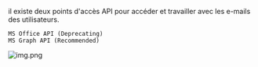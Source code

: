il existe deux points d'accès API pour accéder et travailler avec les e-mails des utilisateurs.

    MS Office API (Deprecating)
    MS Graph API (Recommended)

![img.png](IdeaProjects/PhishMe/images/img.png)
